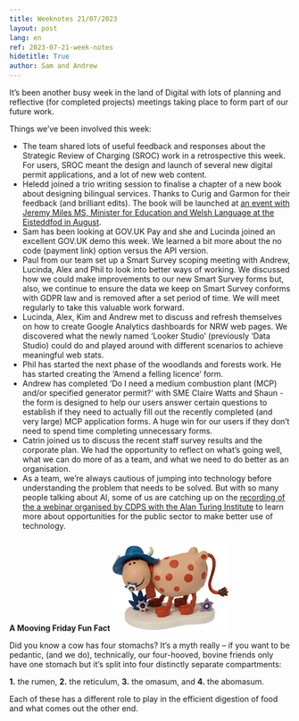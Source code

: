 ```yaml
---
title: Weeknotes 21/07/2023
layout: post
lang: en
ref: 2023-07-21-week-notes
hidetitle: True
author: Sam and Andrew
---
```



It’s been another busy week in the land of Digital with lots of planning and reflective (for completed projects) meetings taking place to form part of our future work.

Things we’ve been involved this week:
+ The team shared lots of useful feedback and responses about the Strategic Review of Charging (SROC) work in a retrospective this week. For users, SROC meant the design and launch of several new digital permit applications, and a lot of new web content.
+ Heledd joined a trio writing session to finalise a chapter of a new book about designing bilingual services. Thanks to Curig and Garmon for their feedback (and brilliant edits). The book will be launched at [an event with Jeremy Miles MS, Minister for Education and Welsh Language at the Eisteddfod in August](https://eur01.safelinks.protection.outlook.com/?url=https%3A%2F%2Fbeta.cdps.wales%2Fcourses-and-events%2Fregister%2F960&data=05%7C01%7Candrew.osborne%40cyfoethnaturiolcymru.gov.uk%7Cddc1e832366344ac6f4708db89da7c57%7C8865ef0facde487cbf175cb50375d757%7C0%7C0%7C638255343710387679%7CUnknown%7CTWFpbGZsb3d8eyJWIjoiMC4wLjAwMDAiLCJQIjoiV2luMzIiLCJBTiI6Ik1haWwiLCJXVCI6Mn0%3D%7C3000%7C%7C%7C&sdata=uJFfGHlXYOYODkSY6EwN7hRikgT9IImwuove7F7MLUc%3D&reserved=0). 
+ Sam has been looking at GOV.UK Pay and she and Lucinda joined an excellent GOV.UK demo this week. We learned a bit more about the no code (payment link) option versus the API version.
+ Paul from our team set up a Smart Survey scoping meeting with Andrew, Lucinda, Alex and Phil to look into better ways of working. We discussed how we could make improvements to our new Smart Survey forms but, also, we continue to ensure the data we keep on Smart Survey conforms with GDPR law and is removed after a set period of time. We will meet regularly to take this valuable work forward.
+ Lucinda, Alex, Kim and Andrew met to discuss and refresh themselves on how to create Google Analytics dashboards for NRW web pages.  We discovered what the newly named ‘Looker Studio’ (previously ‘Data Studio) could do and played around with different scenarios to achieve meaningful web stats.
+ Phil has started the next phase of the woodlands and forests work. He has started creating the ‘Amend a felling licence’ form.
+ Andrew has completed ‘Do I need a medium combustion plant (MCP) and/or specified generator permit?’ with SME Claire Watts and Shaun - the form is designed to help our users answer certain questions to establish if they need to actually fill out the recently completed (and very large) MCP application forms. A huge win for our users if they don’t need to spend time completing unnecessary forms.
+ Catrin joined us to discuss the recent staff survey results and the corporate plan. We had the opportunity to reflect on what’s going well, what we can do more of as a team, and what we need to do better as an organisation. 
+ As a team, we’re always cautious of jumping into technology before understanding the problem that needs to be solved. But with so many people talking about AI, some of us are catching up on the [recording of the a webinar organised by CDPS with the Alan Turing Institute](https://www.youtube.com/watch?v=or67uNgynz0) to learn more about opportunities for the public sector to make better use of technology. 

**A Mooving Friday Fun Fact** ![Gurtrude](https://github.com/nrw-digital/week-notes/blob/0c90d3ab0d268b3271a5f8bf8d37443719e5adba/images/gurtrude.png?raw=true)

Did you know a cow has four stomachs? It’s a myth really – if you want to be pedantic, (and we do), technically, our four-hooved, bovine friends only have one stomach but it’s split into four distinctly separate compartments:

**1.** the rumen, **2.** the reticulum, **3.** the omasum, and **4.** the abomasum.

Each of these has a different role to play in the efficient digestion of food and what comes out the other end.
